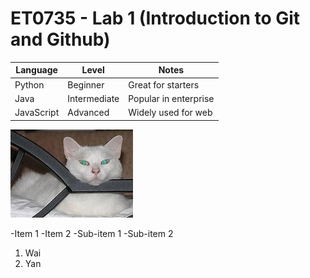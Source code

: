 # ET0735 - Lab 1 (Introduction to Git and Github)

| Language | Level     | Notes             |
|----------|-----------|-------------------|
| Python   | Beginner  | Great for starters|
| Java     | Intermediate | Popular in enterprise|
| JavaScript| Advanced | Widely used for web |

![WAIYAN](image.png)

-Item 1 
-Item 2
    -Sub-item 1
    -Sub-item 2

1. Wai
2. Yan